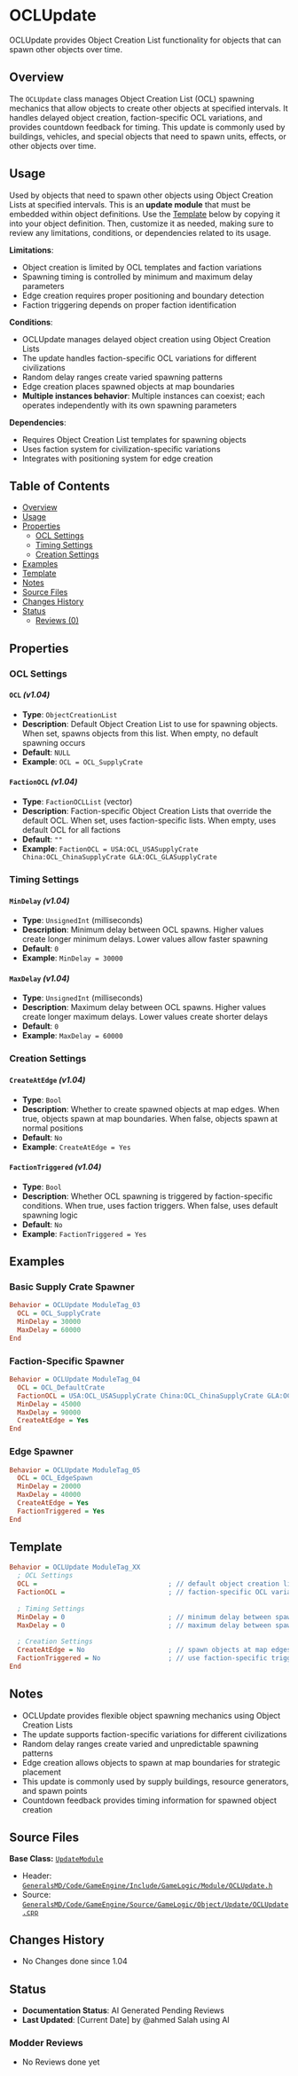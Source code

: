 # OCLUpdate

OCLUpdate provides Object Creation List functionality for objects that can spawn other objects over time.

## Overview

The `OCLUpdate` class manages Object Creation List (OCL) spawning mechanics that allow objects to create other objects at specified intervals. It handles delayed object creation, faction-specific OCL variations, and provides countdown feedback for timing. This update is commonly used by buildings, vehicles, and special objects that need to spawn units, effects, or other objects over time.

## Usage

Used by objects that need to spawn other objects using Object Creation Lists at specified intervals. This is an **update module** that must be embedded within object definitions. Use the [Template](#template) below by copying it into your object definition. Then, customize it as needed, making sure to review any limitations, conditions, or dependencies related to its usage.

**Limitations**:
- Object creation is limited by OCL templates and faction variations
- Spawning timing is controlled by minimum and maximum delay parameters
- Edge creation requires proper positioning and boundary detection
- Faction triggering depends on proper faction identification

**Conditions**:
- OCLUpdate manages delayed object creation using Object Creation Lists
- The update handles faction-specific OCL variations for different civilizations
- Random delay ranges create varied spawning patterns
- Edge creation places spawned objects at map boundaries
- **Multiple instances behavior**: Multiple instances can coexist; each operates independently with its own spawning parameters

**Dependencies**:
- Requires Object Creation List templates for spawning objects
- Uses faction system for civilization-specific variations
- Integrates with positioning system for edge creation

## Table of Contents

- [Overview](#overview)
- [Usage](#usage)
- [Properties](#properties)
  - [OCL Settings](#ocl-settings)
  - [Timing Settings](#timing-settings)
  - [Creation Settings](#creation-settings)
- [Examples](#examples)
- [Template](#template)
- [Notes](#notes)
- [Source Files](#source-files)
- [Changes History](#changes-history)
- [Status](#status)
  - [Reviews (0)](#modder-reviews)

## Properties

### OCL Settings

#### `OCL` *(v1.04)*
- **Type**: `ObjectCreationList`
- **Description**: Default Object Creation List to use for spawning objects. When set, spawns objects from this list. When empty, no default spawning occurs
- **Default**: `NULL`
- **Example**: `OCL = OCL_SupplyCrate`

#### `FactionOCL` *(v1.04)*
- **Type**: `FactionOCLList` (vector)
- **Description**: Faction-specific Object Creation Lists that override the default OCL. When set, uses faction-specific lists. When empty, uses default OCL for all factions
- **Default**: `""`
- **Example**: `FactionOCL = USA:OCL_USASupplyCrate China:OCL_ChinaSupplyCrate GLA:OCL_GLASupplyCrate`

### Timing Settings

#### `MinDelay` *(v1.04)*
- **Type**: `UnsignedInt` (milliseconds)
- **Description**: Minimum delay between OCL spawns. Higher values create longer minimum delays. Lower values allow faster spawning
- **Default**: `0`
- **Example**: `MinDelay = 30000`

#### `MaxDelay` *(v1.04)*
- **Type**: `UnsignedInt` (milliseconds)
- **Description**: Maximum delay between OCL spawns. Higher values create longer maximum delays. Lower values create shorter delays
- **Default**: `0`
- **Example**: `MaxDelay = 60000`

### Creation Settings

#### `CreateAtEdge` *(v1.04)*
- **Type**: `Bool`
- **Description**: Whether to create spawned objects at map edges. When true, objects spawn at map boundaries. When false, objects spawn at normal positions
- **Default**: `No`
- **Example**: `CreateAtEdge = Yes`

#### `FactionTriggered` *(v1.04)*
- **Type**: `Bool`
- **Description**: Whether OCL spawning is triggered by faction-specific conditions. When true, uses faction triggers. When false, uses default spawning logic
- **Default**: `No`
- **Example**: `FactionTriggered = Yes`

## Examples

### Basic Supply Crate Spawner
```ini
Behavior = OCLUpdate ModuleTag_03
  OCL = OCL_SupplyCrate
  MinDelay = 30000
  MaxDelay = 60000
End
```

### Faction-Specific Spawner
```ini
Behavior = OCLUpdate ModuleTag_04
  OCL = OCL_DefaultCrate
  FactionOCL = USA:OCL_USASupplyCrate China:OCL_ChinaSupplyCrate GLA:OCL_GLASupplyCrate
  MinDelay = 45000
  MaxDelay = 90000
  CreateAtEdge = Yes
End
```

### Edge Spawner
```ini
Behavior = OCLUpdate ModuleTag_05
  OCL = OCL_EdgeSpawn
  MinDelay = 20000
  MaxDelay = 40000
  CreateAtEdge = Yes
  FactionTriggered = Yes
End
```

## Template

```ini
Behavior = OCLUpdate ModuleTag_XX
  ; OCL Settings
  OCL =                                 ; // default object creation list *(v1.04)*
  FactionOCL =                          ; // faction-specific OCL variations *(v1.04)*
  
  ; Timing Settings
  MinDelay = 0                          ; // minimum delay between spawns *(v1.04)*
  MaxDelay = 0                          ; // maximum delay between spawns *(v1.04)*
  
  ; Creation Settings
  CreateAtEdge = No                     ; // spawn objects at map edges *(v1.04)*
  FactionTriggered = No                 ; // use faction-specific triggers *(v1.04)*
End
```

## Notes

- OCLUpdate provides flexible object spawning mechanics using Object Creation Lists
- The update supports faction-specific variations for different civilizations
- Random delay ranges create varied and unpredictable spawning patterns
- Edge creation allows objects to spawn at map boundaries for strategic placement
- This update is commonly used by supply buildings, resource generators, and spawn points
- Countdown feedback provides timing information for spawned object creation

## Source Files

**Base Class:** [`UpdateModule`](../../GeneralsMD/Code/GameEngine/Include/GameLogic/Module/UpdateModule.h)

- Header: [`GeneralsMD/Code/GameEngine/Include/GameLogic/Module/OCLUpdate.h`](../../GeneralsMD/Code/GameEngine/Include/GameLogic/Module/OCLUpdate.h)
- Source: [`GeneralsMD/Code/GameEngine/Source/GameLogic/Object/Update/OCLUpdate.cpp`](../../GeneralsMD/Code/GameEngine/Source/GameLogic/Object/Update/OCLUpdate.cpp)

## Changes History

- No Changes done since 1.04

## Status

- **Documentation Status**: AI Generated Pending Reviews 
- **Last Updated**: [Current Date] by @ahmed Salah using AI

### Modder Reviews 
- No Reviews done yet